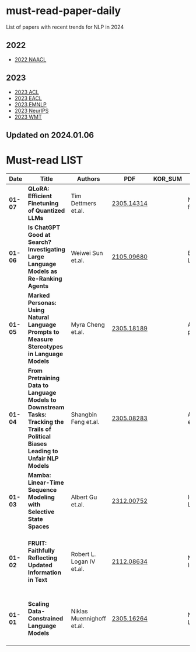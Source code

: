 # must-read-paper-daily
List of papers with recent trends for NLP in 2024

## 2022
- [2022 NAACL](https://github.com/jaealways/must-read-paper-daily/blob/main/2022/NAACL.md)

## 2023
- [2023 ACL](https://github.com/jaealways/must-read-paper-daily/blob/main/2023/ACL.md)
- [2023 EACL](https://github.com/jaealways/must-read-paper-daily/blob/main/2023/EACL.md)
- [2023 EMNLP](https://github.com/jaealways/must-read-paper-daily/blob/main/2023/EMNLP.md)
- [2023 NeurIPS](https://github.com/jaealways/must-read-paper-daily/blob/main/2023/NeurIPS.md)
- [2023 WMT](https://github.com/jaealways/must-read-paper-daily/blob/main/2023/WMT.md)


## Updated on 2024.01.06

# Must-read LIST

|Date|Title|Authors|PDF|KOR_SUM|TAGS|TLDR|
|---|---|---|---|---|---|---|
|**01-07**|**QLoRA: Efficient Finetuning of Quantized LLMs**|Tim Dettmers et.al.|[2305.14314](https://arxiv.org/pdf/2305.14314.pdf)|**[]()**|NeurIPS'23, fine-tuning| |
|**01-06**|**Is ChatGPT Good at Search? Investigating Large Language Models as Re-Ranking Agents**|Weiwei Sun et.al.|[2105.09680](https://arxiv.org/pdf/2105.09680.pdf)|**[]()**|EMNLP'23, LLM| |
|**01-05**|**Marked Personas: Using Natural Language Prompts to Measure Stereotypes in Language Models**|Myra Cheng et.al.|[2305.18189](https://arxiv.org/pdf/2305.18189.pdf)|**[]()**|ACL'23, prompt| |
|**01-04**|**From Pretraining Data to Language Models to Downstream Tasks: Tracking the Trails of Political Biases Leading to Unfair NLP Models**|Shangbin Feng et.al.|[2305.08283](https://arxiv.org/pdf/2305.08283.pdf)|**[]()**|ACL'23, AI ethics|  |
|**01-03**|**Mamba: Linear-Time Sequence Modeling with Selective State Spaces**|Albert Gu et.al.|[2312.00752](https://arxiv.org/ftp/arxiv/papers/2312/2312.00752.pdf)|**[]()**|ICLR'24, LLM|  |
|**01-02**|**FRUIT: Faithfully Reflecting Updated Information in Text**|Robert L. Logan IV et.al.|[2112.08634](https://arxiv.org/pdf/2112.08634.pdf)|**[]()**|NAACL'22, Information| FRUIT: The generation task to update an article by reflecting new information |
|**01-01**|**Scaling Data-Constrained Language Models**|Niklas Muennighoff et.al.|[2305.16264](https://arxiv.org/pdf/2305.16264.pdf)|**[]()**|NeurIPS'23, LLM| The way to scale the language model in data-constrained regimes |

